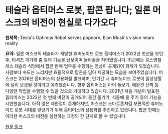 # 테슬라 옵티머스 로봇, 팝콘 팝니다; 일론 머스크의 비전이 현실로 다가오다

**원제목:** Tesla's Optimus Robot serves popcorn; Elon Musk's vision nears reality

**요약:** 일론 머스크의 테슬라가 개발한 휴머노이드 로봇 옵티머스가 2022년 첫선을 보인 후, 티셔츠 개기와 춤 등의 기능을 선보이며 놀라움을 자아냈습니다.  최근에는 로스앤젤레스 테슬라 식당에서 팝콘 판매 업무를 수행하는 영상이 공개되어 화제가 되었습니다. 사람보다 속도는 느리지만 효율적으로 팝콘을 담아 제공하는 모습을 보여주었습니다.  머스크는 2026년 옵티머스의 상용화를 발표하며,  단기간 내 휴머노이드 로봇이 일상생활에 널리 보급될 것이라고 예측했습니다.  향후 옵티머스는 아이 돌보기, 애완견 산책 등 다양한 작업을 수행할 수 있을 것으로 기대하고 있습니다.  2021년 처음 개념이 발표된 옵티머스는 2022년 첫 번째 버전이 공개되어 물건 옮기기, 식물에 물 주기 등의 기능을 시연했습니다.  아직 많은 제한점이 존재하지만, 머스크는 스마트폰처럼 보편적인 휴머노이드 로봇 시대를 앞당기기 위해 옵티머스의 상용화를 추진하고 있습니다.  팝콘 판매는 이러한 머스크의 비전을 실현하는 과정의 한 단계로 볼 수 있습니다.

[원문 링크](https://english.mathrubhumi.com/features/technology/tesla-optimus-robot-serves-popcorn-b87tyov5)
